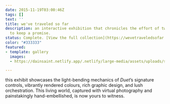 ```yaml
---
date: 2015-11-19T03:00:46Z
tags: []
text: ''
title: we've traveled so far
description: an interactive exhibition that chronicles the effort of two men working
  to keep a promise.
status: Complete. [View the full collection](https://wevetraveledsofar.com)
color: "#333333"
featured:
- template: gallery
  images:
  - https://dainsaint.netlify.app/.netlify/large-media/assets/uploads/synaesthetic_symphony.jpg

---
```

this exhibit showcases the light-bending mechanics of _Duet_’s signature controls, vibrantly rendered colours, rich graphic design, and lush orchestration. This living world, captured with virtual photography and painstakingly hand-embellished, is now yours to witness.